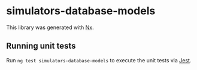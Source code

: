 # simulators-database-models

This library was generated with [Nx](https://nx.dev).

## Running unit tests

Run `ng test simulators-database-models` to execute the unit tests via [Jest](https://jestjs.io).
